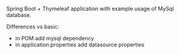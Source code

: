 Spring Boot + Thymeleaf application with example usage of MySql database.

Differences vs basic:
- in POM add mysql dependency
- in application.properties add datasource properties 